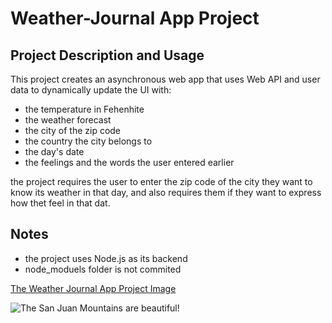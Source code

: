 # Weather-Journal App Project

## Project Description and Usage
This project creates an asynchronous web app that uses Web API and user data to dynamically update the UI with:

- the temperature in Fehenhite
- the weather forecast
- the city of the zip code
- the country the city belongs to
- the day's date
- the feelings and the words the user entered earlier

the project requires the user to enter the zip code of the city they want to know its weather in that day, and also requires them if they want to express how thet feel in that dat.

## Notes
- the project uses Node.js as its backend
- node_moduels folder is not commited

<a href="https://drive.google.com/file/d/13j4vCkbakCfS3p4b16RZvj266zcpHGPp/view?usp=share_link">The Weather Journal App Project Image</a>

![The San Juan Mountains are beautiful!](https://drive.google.com/file/d/13j4vCkbakCfS3p4b16RZvj266zcpHGPp/view?usp=share_link)
